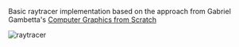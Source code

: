 Basic raytracer implementation based on the approach from Gabriel Gambetta's [Computer Graphics from Scratch](https://gabrielgambetta.com/computer-graphics-from-scratch/)



![raytracer](https://user-images.githubusercontent.com/1410645/110276346-2b18dd00-7f90-11eb-9f6a-312d31c35b03.png)
